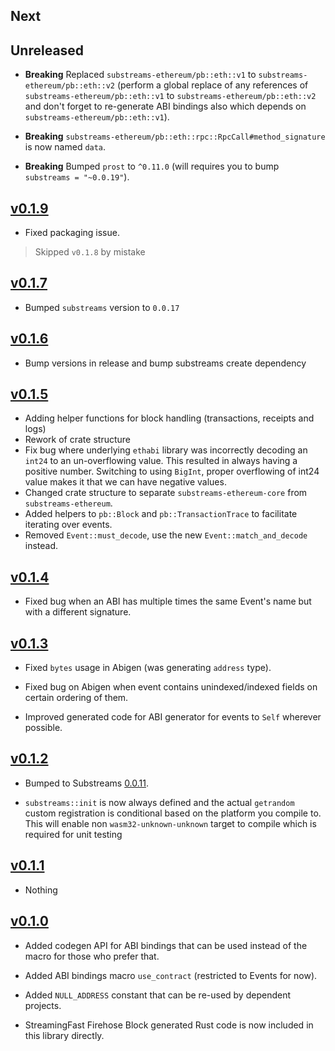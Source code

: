 
## Next

## Unreleased

* **Breaking** Replaced `substreams-ethereum/pb::eth::v1` to `substreams-ethereum/pb::eth::v2` (perform a global replace of any references of `substreams-ethereum/pb::eth::v1` to `substreams-ethereum/pb::eth::v2` and don't forget to re-generate ABI bindings also which depends on `substreams-ethereum/pb::eth::v1`).

* **Breaking** `substreams-ethereum/pb::eth::rpc::RpcCall#method_signature` is now named `data`.

* **Breaking** Bumped `prost` to `^0.11.0` (will requires you to bump `substreams = "~0.0.19"`).

## [v0.1.9](https://github.com/streamingfast/substreams-ethereum/releases/tag/0.1.9)

* Fixed packaging issue.

> Skipped `v0.1.8` by mistake

## [v0.1.7](https://github.com/streamingfast/substreams-ethereum/releases/tag/0.1.7)

* Bumped `substreams` version to `0.0.17`

## [v0.1.6](https://github.com/streamingfast/substreams-ethereum/releases/tag/0.1.6)

* Bump versions in release and bump substreams create dependency

## [v0.1.5](https://github.com/streamingfast/substreams-ethereum/releases/tag/0.1.5)

* Adding helper functions for block handling (transactions, receipts and logs)
* Rework of crate structure
* Fix bug where underlying `ethabi` library was incorrectly decoding an `int24` to an un-overflowing value. This resulted  in always having a positive number. Switching to using `BigInt`, proper overflowing of int24 value makes it that we can have negative values.
* Changed crate structure to separate `substreams-ethereum-core` from `substreams-ethereum`.
* Added helpers to `pb::Block` and `pb::TransactionTrace` to facilitate iterating over events.
* Removed `Event::must_decode`, use the new `Event::match_and_decode` instead.

## [v0.1.4](https://github.com/streamingfast/substreams-ethereum/releases/tag/0.1.4)

* Fixed bug when an ABI has multiple times the same Event's name but with a different signature.

## [v0.1.3](https://github.com/streamingfast/substreams-ethereum/releases/tag/0.1.3)

* Fixed `bytes` usage in Abigen (was generating `address` type).

* Fixed bug on Abigen when event contains unindexed/indexed fields on certain ordering of them.

* Improved generated code for ABI generator for events to `Self` wherever possible.

## [v0.1.2](https://github.com/streamingfast/substreams-ethereum/releases/tag/0.1.2)

* Bumped to Substreams [0.0.11](https://github.com/streamingfast/substreams/releases/tag/v0.0.11).

* `substreams::init` is now always defined and the actual `getrandom` custom registration is conditional based on the platform you compile to. This will enable non `wasm32-unknown-unknown` target to compile which is required for unit testing

## [v0.1.1](https://github.com/streamingfast/substreams-ethereum/releases/tag/0.1.1)

* Nothing

## [v0.1.0](https://github.com/streamingfast/substreams-ethereum/releases/tag/0.1.0)

* Added codegen API for ABI bindings that can be used instead of the macro for those who prefer that.

* Added ABI bindings macro `use_contract` (restricted to Events for now).

* Added `NULL_ADDRESS` constant that can be re-used by dependent projects.

* StreamingFast Firehose Block generated Rust code is now included in this library directly.